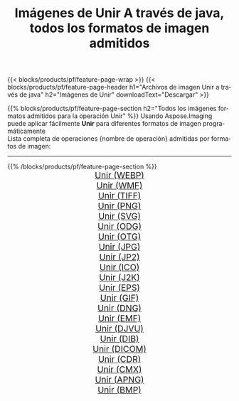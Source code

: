 ﻿---
title: Imágenes de Unir A través de java, todos los formatos de imagen admitidos 
weight: 3920
url: /es/java/merge 
lang: es
langdirlevel: 2
locales: zh-hans,ja,it,ru,de,es,fr,nl,id,lt,pl,pt,vi,tr,ko,zh-hant,ar,hi,th,sv,cs,uk,he
description: Usando Aspose.Imaging puede fácilmente Unir imágenes a través de java
---

{{< blocks/products/pf/feature-page-wrap >}}
{{< blocks/products/pf/feature-page-header h1="Archivos de imagen Unir a través de java" h2="Imágenes de Unir" downloadText="Descargar" >}}


{{% blocks/products/pf/feature-page-section  h2="Todos los imágenes formatos admitidos para la operación Unir" %}}
Usando Aspose.Imaging puede aplicar fácilmente **Unir** para diferentes formatos de imagen programáticamente
<br/>
Lista completa de operaciones {nombre de operación} admitidas por formatos de imagen:
<hr/>
{{% /blocks/products/pf/feature-page-section %}}
<div class="container-fluid productfamilypage bg-gray">
    <div class="convertypes bg-gray agp-content section">
        <div class="container">
		<div class="row other-converters" style="gap: 10px;font-size: 19px;text-align:center;">
		    <div class='col-md-2 other-converter remove-lp remove-rp'><a href="/imaging/es/java/merge/webp" style="padding:15px;">Unir (WEBP)</a></div><div class='col-md-2 other-converter remove-lp remove-rp'><a href="/imaging/es/java/merge/wmf" style="padding:15px;">Unir (WMF)</a></div><div class='col-md-2 other-converter remove-lp remove-rp'><a href="/imaging/es/java/merge/tiff" style="padding:15px;">Unir (TIFF)</a></div><div class='col-md-2 other-converter remove-lp remove-rp'><a href="/imaging/es/java/merge/png" style="padding:15px;">Unir (PNG)</a></div><div class='col-md-2 other-converter remove-lp remove-rp'><a href="/imaging/es/java/merge/svg" style="padding:15px;">Unir (SVG)</a></div><div class='col-md-2 other-converter remove-lp remove-rp'><a href="/imaging/es/java/merge/odg" style="padding:15px;">Unir (ODG)</a></div><div class='col-md-2 other-converter remove-lp remove-rp'><a href="/imaging/es/java/merge/otg" style="padding:15px;">Unir (OTG)</a></div><div class='col-md-2 other-converter remove-lp remove-rp'><a href="/imaging/es/java/merge/jpg" style="padding:15px;">Unir (JPG)</a></div><div class='col-md-2 other-converter remove-lp remove-rp'><a href="/imaging/es/java/merge/jp2" style="padding:15px;">Unir (JP2)</a></div><div class='col-md-2 other-converter remove-lp remove-rp'><a href="/imaging/es/java/merge/ico" style="padding:15px;">Unir (ICO)</a></div><div class='col-md-2 other-converter remove-lp remove-rp'><a href="/imaging/es/java/merge/j2k" style="padding:15px;">Unir (J2K)</a></div><div class='col-md-2 other-converter remove-lp remove-rp'><a href="/imaging/es/java/merge/eps" style="padding:15px;">Unir (EPS)</a></div><div class='col-md-2 other-converter remove-lp remove-rp'><a href="/imaging/es/java/merge/gif" style="padding:15px;">Unir (GIF)</a></div><div class='col-md-2 other-converter remove-lp remove-rp'><a href="/imaging/es/java/merge/dng" style="padding:15px;">Unir (DNG)</a></div><div class='col-md-2 other-converter remove-lp remove-rp'><a href="/imaging/es/java/merge/emf" style="padding:15px;">Unir (EMF)</a></div><div class='col-md-2 other-converter remove-lp remove-rp'><a href="/imaging/es/java/merge/djvu" style="padding:15px;">Unir (DJVU)</a></div><div class='col-md-2 other-converter remove-lp remove-rp'><a href="/imaging/es/java/merge/dib" style="padding:15px;">Unir (DIB)</a></div><div class='col-md-2 other-converter remove-lp remove-rp'><a href="/imaging/es/java/merge/dicom" style="padding:15px;">Unir (DICOM)</a></div><div class='col-md-2 other-converter remove-lp remove-rp'><a href="/imaging/es/java/merge/cdr" style="padding:15px;">Unir (CDR)</a></div><div class='col-md-2 other-converter remove-lp remove-rp'><a href="/imaging/es/java/merge/cmx" style="padding:15px;">Unir (CMX)</a></div><div class='col-md-2 other-converter remove-lp remove-rp'><a href="/imaging/es/java/merge/apng" style="padding:15px;">Unir (APNG)</a></div><div class='col-md-2 other-converter remove-lp remove-rp'><a href="/imaging/es/java/merge/bmp" style="padding:15px;">Unir (BMP)</a></div>
                </div>
        </div>
    </div>
</div>
<br/>
